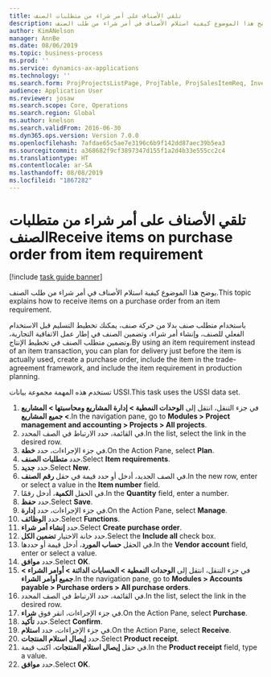 ```yaml
---
title: تلقي الأصناف على أمر شراء من متطلبات الصنف
description: يوضح هذا الموضوع كيفية استلام الأصناف في أمر شراء من طلب الصنف.
author: KimANelson
manager: AnnBe
ms.date: 08/06/2019
ms.topic: business-process
ms.prod: ''
ms.service: dynamics-ax-applications
ms.technology: ''
ms.search.form: ProjProjectsListPage, ProjTable, ProjSalesItemReq, InventItemIdLookupSimple, PurchCreateFromSalesOrder, VendAccountItemLookup, PurchTable, PurchEditLines
audience: Application User
ms.reviewer: josaw
ms.search.scope: Core, Operations
ms.search.region: Global
ms.author: knelson
ms.search.validFrom: 2016-06-30
ms.dyn365.ops.version: Version 7.0.0
ms.openlocfilehash: 7afdae65c5ae7e3196c6b9f142dd87aec39b5ea3
ms.sourcegitcommit: a368682f9cf3897347d155f1a2d4b33e555cc2c4
ms.translationtype: HT
ms.contentlocale: ar-SA
ms.lasthandoff: 08/08/2019
ms.locfileid: "1867282"
---
```

# <a name="receive-items-on-purchase-order-from-item-requirement"></a><span data-ttu-id="50d2b-103">تلقي الأصناف على أمر شراء من متطلبات الصنف</span><span class="sxs-lookup"><span data-stu-id="50d2b-103">Receive items on purchase order from item requirement</span></span>

[!include [task guide banner](../../includes/task-guide-banner.md)]

<span data-ttu-id="50d2b-104">يوضح هذا الموضوع كيفية استلام الأصناف في أمر شراء من طلب الصنف.</span><span class="sxs-lookup"><span data-stu-id="50d2b-104">This topic explains how to receive items on a purchase order from an item requirement.</span></span>

<span data-ttu-id="50d2b-105">باستخدام متطلب صنف بدلا من حركة صنف، يمكنك تخطيط التسليم قبل الاستخدام الفعلي للصنف، وإنشاء أمر شراء، وتضمين الصنف في إطار عمل الاتفاقية التجارية، وتضمين متطلب الصنف في تخطيط الإنتاج.</span><span class="sxs-lookup"><span data-stu-id="50d2b-105">By using an item requirement instead of an item transaction, you can plan for delivery just before the item is actually used, create a purchase order, include the item in the trade-agreement framework, and include the item requirement in production planning.</span></span> 

<span data-ttu-id="50d2b-106">تستخدم هذه المهمة مجموعة بيانات USSI.</span><span class="sxs-lookup"><span data-stu-id="50d2b-106">This task uses the USSI data set.</span></span>

1. <span data-ttu-id="50d2b-107">في جزء التنقل، انتقل إلى **الوحدات النمطية > إدارة المشاريع ومحاسبتها‬‬ > المشاريع > جميع المشاريع**‬‬.</span><span class="sxs-lookup"><span data-stu-id="50d2b-107">In the navigation pane, go to **Modules > Project management and accounting > Projects > All projects**.</span></span>
2. <span data-ttu-id="50d2b-108">في القائمة، حدد الارتباط في الصف المحدد.</span><span class="sxs-lookup"><span data-stu-id="50d2b-108">In the list, select the link in the desired row.</span></span>
3. <span data-ttu-id="50d2b-109">في جزء الإجراءات، حدد **خطة**.</span><span class="sxs-lookup"><span data-stu-id="50d2b-109">On the Action Pane, select **Plan**.</span></span>
4. <span data-ttu-id="50d2b-110">حدد **متطلبات الصنف‬**.</span><span class="sxs-lookup"><span data-stu-id="50d2b-110">Select **Item requirements**.</span></span>
5. <span data-ttu-id="50d2b-111">حدد **جديد**.</span><span class="sxs-lookup"><span data-stu-id="50d2b-111">Select **New**.</span></span>
6. <span data-ttu-id="50d2b-112">في الصف الجديد، أدخل أو حدد قيمة في حقل **رقم الصنف**.</span><span class="sxs-lookup"><span data-stu-id="50d2b-112">In the new row, enter or select a value in the **Item number** field.</span></span>
7. <span data-ttu-id="50d2b-113">في الحقل **الكمية**، أدخل رقمًا.</span><span class="sxs-lookup"><span data-stu-id="50d2b-113">In the **Quantity** field, enter a number.</span></span>
8. <span data-ttu-id="50d2b-114">حدد **حفظ**.</span><span class="sxs-lookup"><span data-stu-id="50d2b-114">Select **Save**.</span></span>
9. <span data-ttu-id="50d2b-115">في جزء الإجراءات‬، حدد **إدارة**.</span><span class="sxs-lookup"><span data-stu-id="50d2b-115">On the Action Pane, select **Manage**.</span></span>
10. <span data-ttu-id="50d2b-116">حدد **الوظائف**.</span><span class="sxs-lookup"><span data-stu-id="50d2b-116">Select **Functions**.</span></span>
11. <span data-ttu-id="50d2b-117">حدد **إنشاء أمر شراء**.</span><span class="sxs-lookup"><span data-stu-id="50d2b-117">Select **Create purchase order**.</span></span>
12. <span data-ttu-id="50d2b-118">حدد خانة الاختيار **تضمين الكل**.</span><span class="sxs-lookup"><span data-stu-id="50d2b-118">Select the **Include all** check box.</span></span>
13. <span data-ttu-id="50d2b-119">في الحقل **حساب المورد**، أدخل قيمة أو حددها.</span><span class="sxs-lookup"><span data-stu-id="50d2b-119">In the **Vendor account** field, enter or select a value.</span></span>
14. <span data-ttu-id="50d2b-120">حدد **موافق**.</span><span class="sxs-lookup"><span data-stu-id="50d2b-120">Select **OK**.</span></span>
15. <span data-ttu-id="50d2b-121">في جزء التنقل، انتقل إلى **الوحدات النمطية > الحسابات الدائنة‬ > أوامر الشراء > جميع أوامر الشراء**.</span><span class="sxs-lookup"><span data-stu-id="50d2b-121">In the navigation pane, go to **Modules > Accounts payable > Purchase orders > All purchase orders**.</span></span>
16. <span data-ttu-id="50d2b-122">في القائمة، حدد الارتباط في الصف المحدد.</span><span class="sxs-lookup"><span data-stu-id="50d2b-122">In the list, select the link in the desired row.</span></span>
17. <span data-ttu-id="50d2b-123">في جزء الإجراءات، انقر فوق **شراء**.</span><span class="sxs-lookup"><span data-stu-id="50d2b-123">On the Action Pane, select **Purchase**.</span></span>
18. <span data-ttu-id="50d2b-124">حدد **تأكيد**.</span><span class="sxs-lookup"><span data-stu-id="50d2b-124">Select **Confirm**.</span></span>
19. <span data-ttu-id="50d2b-125">في جزء الإجراءات، حدد **استلام**.</span><span class="sxs-lookup"><span data-stu-id="50d2b-125">On the Action Pane, select **Receive**.</span></span>
20. <span data-ttu-id="50d2b-126">حدد **إيصال استلام المنتجات**.</span><span class="sxs-lookup"><span data-stu-id="50d2b-126">Select **Product receipt**.</span></span>
21. <span data-ttu-id="50d2b-127">في حقل **إيصال استلام المنتجات**، اكتب قيمة.</span><span class="sxs-lookup"><span data-stu-id="50d2b-127">In the **Product receipt** field, type a value.</span></span>
22. <span data-ttu-id="50d2b-128">حدد **موافق**.</span><span class="sxs-lookup"><span data-stu-id="50d2b-128">Select **OK**.</span></span>

